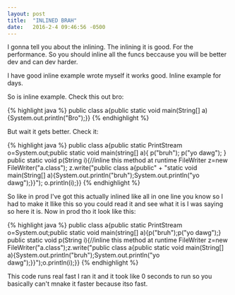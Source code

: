 ```yaml
---
layout: post
title:  "INLINED BRAH"
date:   2016-2-4 09:46:56 -0500
---
```

I gonna tell you about the inlining.  The inlining it is good.  For the performance.
So you should inline all the funcs beccause you will be better dev and can dev harder.

I have good inline example wrote myself it works good.  Inline example for days.

So is inline example.  Check this out bro:

{% highlight java %}
public class a{public static void main(String[] a){System.out.println("Bro");}}
{% endhighlight %}

But wait it gets better.  Check it:

{% highlight java %}
public class a{public static PrintStream o=System.out;public static void main(string[] a){
    p("bruh");
    p("yo dawg");
  } public static void p(String i){//inline this method at runtime
      FileWriter z=new FileWriter("a.class"); z.write("public class a{public" +
      "static void main(String[] a){System.out.println("bruh");System.out.println("yo dawg");}}");
    o.println(i);}}
{% endhighlight %}

So like in prod I've got this actually inlined like all in one line you know so
I had to make it llike this so you could read it and see what it is I was saying
so here it is.  Now in prod tho it look like this:

{% highlight java %}
public class a{public static PrintStream o=System.out;public static void main(string[] a){p("bruh");p("yo dawg");} public static void p(String i){//inline this method at runtime FileWriter z=new FileWriter("a.class");z.write("public class a{public static void main(String[] a){System.out.println("bruh");System.out.println("yo dawg");}}");o.println(i);}}
{% endhighlight %}

This code runs real fast I ran it and it took like 0 seconds to run so you basically
can't mnake it faster because itso fast.
